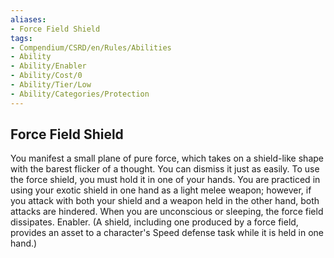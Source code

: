 ```yaml
---
aliases:
- Force Field Shield
tags:
- Compendium/CSRD/en/Rules/Abilities
- Ability
- Ability/Enabler
- Ability/Cost/0
- Ability/Tier/Low
- Ability/Categories/Protection
---
```


  
## Force Field Shield  
You manifest a small plane of pure force, which takes on a shield-like shape with the barest flicker of a thought. You can dismiss it just as easily. To use the force shield, you must hold it in one of your hands. You are practiced in using your exotic shield in one hand as a light melee weapon; however, if you attack with both your shield and a weapon held in the other hand, both attacks are hindered. When you are unconscious or sleeping, the force field dissipates. Enabler. (A shield, including one produced by a force field, provides an asset to a character's Speed defense task while it is held in one hand.)